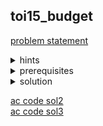 ## toi15_budget
[problem statement](https://programming.in.th/tasks/toi15_budget)

<details>
  <summary>hints</summary>
  <ul>
    <details>
      <summary>hint 1</summary>
      <p>เราสามารถแบ่งโจทย์ข้อนี้ได้เป็น 2 ส่วนหลักๆ คือ ส่วนของการเลือกทางที่ยังไม่มีหลังคาที่เหมาะสมมาสร้างหลังคา และ ส่วนของการเลือก package ที่เหมาะสมมาใช้สร้างแต่ละหลังคา</p>
    </details>
    <details>
      <summary>hint 2</summary>
      <p>โจทย์ต้องการให้เราเชื่อมให้ทุกอาคารไปหากันได้ เราสามารถใช้ data structure อะไรที่สามารถ check คุณสมบัตินี้ได้ ?</p>
    </details>
    <details>
      <summary>hint 2.5</summary>
      <p>DSU (Union-find data structure)</p>
    </details>
  </ul>
</details>

<details>
  <summary>prerequisites</summary>
  <p>DSU, Kruskal’s MST algo, binary search / Range query data structure</p>
</details>

<details>
  <summary>solution</summary>
  <p>Part 1 → เลือก edge ที่จะสร้างให้เหมาะสม</p>
  <ul>
    <li>เราสามารถมองโจทย์ข้อนี้เป็นกราฟได้ โดยแต่ละอาคารเป็น node และทางเชื่อมเป็น undirected weighted edge โดยมี edge 2 ประเภทที่ edge ที่อยู่ใน graph แล้ว และ edge ที่อาจจะสร้าง โดยเราสามารถ greedy เลือก edge ที่ยังไม่ได้สร้างได้โดยเลือก edge ที่มี weight น้อยและเป็นการเชื่อม 2 component ที่ไม่ได้อยู่เชื่อมกันให้เชื่อมกันตาม Kruskal’s algorithm </li>
  </ul>
  <p>Part 2 → เลือก package มาสร้างแต่ละ edge ให้ cost รวมน้อยสุด</p>
  <ul>
    <li>พิจารณา edge ที่เราจะสร้างที่มี weight = w, การที่จะหา package ที่เหมาะสมก็คือ package ที่มีระยะการสร้างรับเหมา ≥ w และมีราคาการสร้างน้อยที่สุด</li>
  </ul>
  <p>Sol 1 - Brute force (TLE)</p>
  <ul>
    <li>ไล่หาแต่ละ package ที่ระยะรับเหมา ≥ w โดยเก็บ package ที่ราคาน้อยสุด สำหรับแต่ละ edge</li>
  </ul>
  <p>Sol 2 - Binary Search</p>
  <ul>
    <li>เราสามารถมองระยะรับเหมาเป็นเหมือนเส้นจำนวนได้และแต่ละจุดจะเป็นราคาไว้ โดยที่เราก็แค่หาวิธีที่สามารถหา ค่าน้อยที่สุดใน ช่วง ≥ w ซึ่งสามารถแก้ได้โดยการใช้ dynamic programming โดยที่เราจะ sort package ตามระยะรับเหมาจากน้อยไปมาก และกำหนดให้ <code>dp(i) = ราคาการสร้างที่น้อยที่สุด</code> ถ้าสร้างหลังคา ≥ ระยะ i <br>โดยที่เราจะได้ recurrence คือ <code>dp(i) = min(ราคา i, dp(i+1))</code> โดยที่ base case คือ <code>dp(P-1) = ราคา P-1</code> พอเราต้องการหาคำตอบของแต่ละ edge เราก็ binary search หาตำแหน่งแรกที่มีระยะที่ ≥ w แล้วคำตอบก็คือ dp ของ ณ ตำแหน่งนั้น. คำตอบของโจทย์ก็คือผลรวมค่าใช้จ่ายสำหรับแต่ละ edge ที่สร้าง TC = O(ElogE + PlogP)</li>
    <p align="center"><img width="600" src="https://github.com/user-attachments/assets/f67a3e44-c924-43fc-b4f0-1fe625dd15d5" /></p>
  </ul>
  <p>Sol 3 - Range query</p>
  <ul>
    <li>เราสามารถใช้ fenwick tree (ประหยัด memory กว่า segment tree)  ในการหา ค่า minimum ในช่วงได้ โดยในแต่ละ edge เราก็ query หาราคาที่น้อยที่สุดในช่วงระยะ ≥ w. TC = O(ElogE + PlogP)</li>
  </ul>
</details>

[ac code sol2](./toi15_budget_bsearch.cpp) <br>
[ac code sol3](./toi15_budget_fenwick.cpp)
